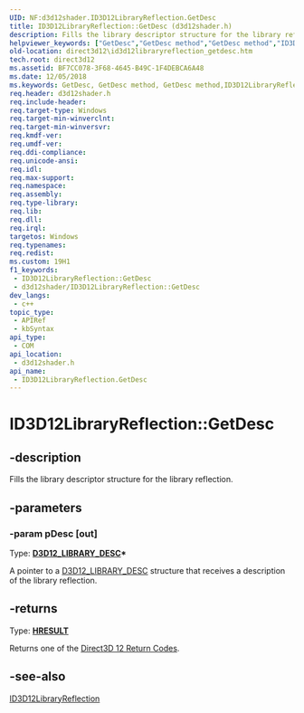 ```yaml
---
UID: NF:d3d12shader.ID3D12LibraryReflection.GetDesc
title: ID3D12LibraryReflection::GetDesc (d3d12shader.h)
description: Fills the library descriptor structure for the library reflection.
helpviewer_keywords: ["GetDesc","GetDesc method","GetDesc method","ID3D12LibraryReflection interface","ID3D12LibraryReflection interface","GetDesc method","ID3D12LibraryReflection.GetDesc","ID3D12LibraryReflection::GetDesc","d3d12shader/ID3D12LibraryReflection::GetDesc","direct3d12.id3d12libraryreflection_getdesc"]
old-location: direct3d12\id3d12libraryreflection_getdesc.htm
tech.root: direct3d12
ms.assetid: BF7CC078-3F68-4645-B49C-1F4DEBCA6A48
ms.date: 12/05/2018
ms.keywords: GetDesc, GetDesc method, GetDesc method,ID3D12LibraryReflection interface, ID3D12LibraryReflection interface,GetDesc method, ID3D12LibraryReflection.GetDesc, ID3D12LibraryReflection::GetDesc, d3d12shader/ID3D12LibraryReflection::GetDesc, direct3d12.id3d12libraryreflection_getdesc
req.header: d3d12shader.h
req.include-header: 
req.target-type: Windows
req.target-min-winverclnt: 
req.target-min-winversvr: 
req.kmdf-ver: 
req.umdf-ver: 
req.ddi-compliance: 
req.unicode-ansi: 
req.idl: 
req.max-support: 
req.namespace: 
req.assembly: 
req.type-library: 
req.lib: 
req.dll: 
req.irql: 
targetos: Windows
req.typenames: 
req.redist: 
ms.custom: 19H1
f1_keywords:
 - ID3D12LibraryReflection::GetDesc
 - d3d12shader/ID3D12LibraryReflection::GetDesc
dev_langs:
 - c++
topic_type:
 - APIRef
 - kbSyntax
api_type:
 - COM
api_location:
 - d3d12shader.h
api_name:
 - ID3D12LibraryReflection.GetDesc
---
```


# ID3D12LibraryReflection::GetDesc


## -description

Fills the library descriptor structure for the library reflection.

## -parameters

### -param pDesc [out]

Type: <b><a href="https://docs.microsoft.com/windows/desktop/api/d3d12shader/ns-d3d12shader-d3d12_library_desc">D3D12_LIBRARY_DESC</a>*</b>

A pointer to a <a href="https://docs.microsoft.com/windows/desktop/api/d3d12shader/ns-d3d12shader-d3d12_library_desc">D3D12_LIBRARY_DESC</a> structure that receives a description of the library reflection.

## -returns

Type: <b><a href="/windows/win32/com/structure-of-com-error-codes">HRESULT</a></b>

Returns one of the <a href="https://docs.microsoft.com/windows/desktop/direct3d12/d3d12-graphics-reference-returnvalues">Direct3D 12 Return Codes</a>.

## -see-also

<a href="https://docs.microsoft.com/windows/desktop/api/d3d12shader/nn-d3d12shader-id3d12libraryreflection">ID3D12LibraryReflection</a>

